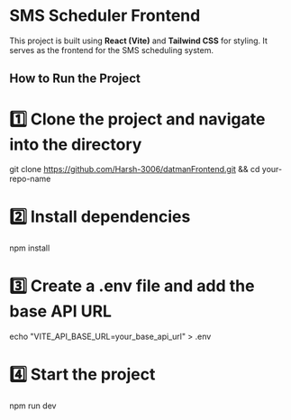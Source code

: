 # SMS Scheduler Frontend

This project is built using **React (Vite)** and **Tailwind CSS** for styling. It serves as the frontend for the SMS scheduling system.

## How to Run the Project

# 1️⃣ Clone the project and navigate into the directory
git clone https://github.com/Harsh-3006/datmanFrontend.git && cd your-repo-name

# 2️⃣ Install dependencies
npm install

# 3️⃣ Create a .env file and add the base API URL
echo "VITE_API_BASE_URL=your_base_api_url" > .env

# 4️⃣ Start the project
npm run dev
